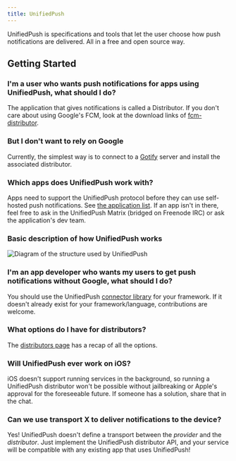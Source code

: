 ```yaml
---
title: UnifiedPush
---
```

UnifiedPush is specifications and tools that let the user choose how push notifications are delivered. All in a free and open source way.

## Getting Started

### I'm a user who wants push notifications for apps using UnifiedPush, what should I do?

The application that gives notifications is called a Distributor. If you don't care about using Google's FCM, look at the download links of [fcm-distributor](/users/distributors/fcm).

### But I don't want to rely on Google

Currently, the simplest way is to connect to a [Gotify](/users/distributors/gotify) server and install the associated distributor.

### Which apps does UnifiedPush work with?

Apps need to support the UnifiedPush protocol before they can use self-hosted push notifications. See [the application list](users/apps). If an app isn't in there, feel free to ask in the UnifiedPush Matrix (bridged on Freenode IRC) or ask the application's dev team.

### Basic description of how UnifiedPush works

![Diagram of the structure used by UnifiedPush](/img/diagram.png)

### I'm an app developer who wants my users to get push notifications without Google, what should I do?

You should use the UnifiedPush [connector library](/developers/) for your framework. If it doesn't already exist for your framework/language, contributions are welcome.

### What options do I have for distributors?

The [distributors page](/users/distributors/) has a recap of all the options.

### Will UnifiedPush ever work on iOS?

iOS doesn't support running services in the background, so running a UnifiedPush distributor won't be possible without jailbreaking or Apple's approval for the foreseeable future. If someone has a solution, share that in the chat.

### Can we use transport X to deliver notifications to the device?

Yes! UnifiedPush doesn't define a transport between the *provider* and the *distributor*. Just implement the UnifiedPush distributor API, and your service will be compatible with any existing app that uses UnifiedPush!
